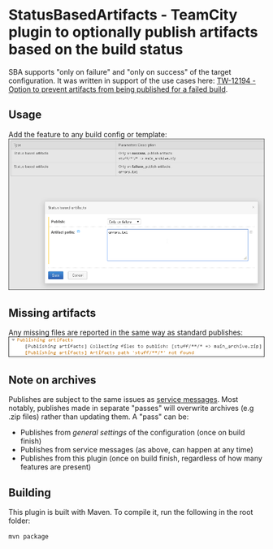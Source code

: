# StatusBasedArtifacts - TeamCity plugin to optionally publish artifacts based on the build status
SBA supports "only on failure" and "only on success" of the target configuration. It was written in support of the use cases here: [TW-12194 - Option to prevent artifacts from being published for a failed build](https://youtrack.jetbrains.com/issue/TW-12194).

## Usage
Add the feature to any build config or template:
![build_feature](/images/build_feature.png)

## Missing artifacts
Any missing files are reported in the same way as standard publishes:
![missing_files](/images/missing_files.png)

## Note on archives
Publishes are subject to the same issues as [service messages](https://confluence.jetbrains.com/display/TCD18/Build+Script+Interaction+with+TeamCity#BuildScriptInteractionwithTeamCity-PublishingArtifactswhiletheBuildisStillinProgress). Most notably, publishes made in separate "passes" will overwrite archives (e.g .zip files) rather than updating them. A "pass" can be:
* Publishes from _general settings_ of the configuration (once on build finish)
* Publishes from service messages (as above, can happen at any time)
* Publishes from this plugin (once on build finish, regardless of how many features are present)

## Building
This plugin is built with Maven. To compile it, run the following in the root folder:

```
mvn package
```